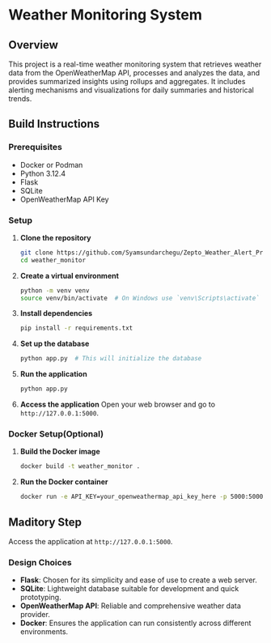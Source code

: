 # Weather Monitoring System

## Overview
This project is a real-time weather monitoring system that retrieves weather data from the OpenWeatherMap API, processes and analyzes the data, and provides summarized insights using rollups and aggregates. It includes alerting mechanisms and visualizations for daily summaries and historical trends.


## Build Instructions

### Prerequisites
- Docker or Podman
- Python 3.12.4
- Flask
- SQLite
- OpenWeatherMap API Key

### Setup
1. **Clone the repository**
    ```bash
    git clone https://github.com/Syamsundarchegu/Zepto_Weather_Alert_Project.git
    cd weather_monitor
    ```

2. **Create a virtual environment**
    ```bash
    python -m venv venv
    source venv/bin/activate  # On Windows use `venv\Scripts\activate`
    ```

3. **Install dependencies**
    ```bash
    pip install -r requirements.txt
    ```

4. **Set up the database**
    ```bash
    python app.py  # This will initialize the database
    ```

5. **Run the application**
    ```bash
    python app.py
    ```

6. **Access the application**
    Open your web browser and go to `http://127.0.0.1:5000`.


### Docker Setup(Optional)
1. **Build the Docker image**
    ```bash
    docker build -t weather_monitor .
    ```

2. **Run the Docker container**
    ```bash
    docker run -e API_KEY=your_openweathermap_api_key_here -p 5000:5000 weather_monitor
    ```
## Maditory Step
Access the application at `http://127.0.0.1:5000`.


### Design Choices
- **Flask**: Chosen for its simplicity and ease of use to create a web server.
- **SQLite**: Lightweight database suitable for development and quick prototyping.
- **OpenWeatherMap API**: Reliable and comprehensive weather data provider.
- **Docker**: Ensures the application can run consistently across different environments.
